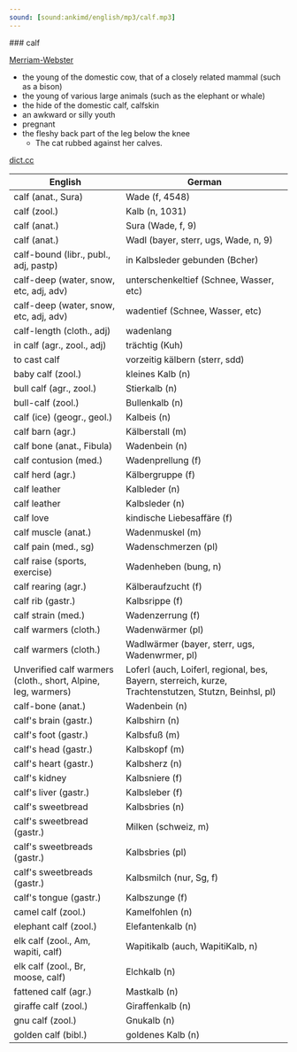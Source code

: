 ```yaml
---
sound: [sound:ankimd/english/mp3/calf.mp3]
---
```


\### calf

[Merriam-Webster](https://www.merriam-webster.com/dictionary/calf)

- the young of the domestic cow, that of a closely related mammal (such as a bison)
- the young of various large animals (such as the elephant or whale)
- the hide of the domestic calf, calfskin
- an awkward or silly youth
- pregnant
- the fleshy back part of the leg below the knee
    - The cat rubbed against her calves.

[dict.cc](https://www.dict.cc/calf)

| English        | German       |
| -------------- | ------------ |
| calf (anat., Sura) | Wade (f, 4548) |
| calf (zool.) | Kalb (n, 1031) |
| calf (anat.) | Sura (Wade, f, 9) |
| calf (anat.) | Wadl (bayer, sterr, ugs, Wade, n, 9) |
| calf-bound (libr., publ., adj, pastp) | in Kalbsleder gebunden (Bcher) |
| calf-deep (water, snow, etc, adj, adv) | unterschenkeltief (Schnee, Wasser, etc) |
| calf-deep (water, snow, etc, adj, adv) | wadentief (Schnee, Wasser, etc) |
| calf-length (cloth., adj) | wadenlang |
| in calf (agr., zool., adj) | trächtig (Kuh) |
| to cast calf | vorzeitig kälbern (sterr, sdd) |
| baby calf (zool.) | kleines Kalb (n) |
| bull calf (agr., zool.) | Stierkalb (n) |
| bull-calf (zool.) | Bullenkalb (n) |
| calf (ice) (geogr., geol.) | Kalbeis (n) |
| calf barn (agr.) | Kälberstall (m) |
| calf bone (anat., Fibula) | Wadenbein (n) |
| calf contusion (med.) | Wadenprellung (f) |
| calf herd (agr.) | Kälbergruppe (f) |
| calf leather | Kalbleder (n) |
| calf leather | Kalbsleder (n) |
| calf love | kindische Liebesaffäre (f) |
| calf muscle (anat.) | Wadenmuskel (m) |
| calf pain (med., sg) | Wadenschmerzen (pl) |
| calf raise (sports, exercise) | Wadenheben (bung, n) |
| calf rearing (agr.) | Kälberaufzucht (f) |
| calf rib (gastr.) | Kalbsrippe (f) |
| calf strain (med.) | Wadenzerrung (f) |
| calf warmers (cloth.) | Wadenwärmer (pl) |
| calf warmers (cloth.) | Wadlwärmer (bayer, sterr, ugs, Wadenwrmer, pl) |
| Unverified calf warmers (cloth., short, Alpine, leg, warmers) | Loferl (auch, Loiferl, regional, bes, Bayern, sterreich, kurze, Trachtenstutzen, Stutzn, Beinhsl, pl) |
| calf-bone (anat.) | Wadenbein (n) |
| calf's brain (gastr.) | Kalbshirn (n) |
| calf's foot (gastr.) | Kalbsfuß (m) |
| calf's head (gastr.) | Kalbskopf (m) |
| calf's heart (gastr.) | Kalbsherz (n) |
| calf's kidney | Kalbsniere (f) |
| calf's liver (gastr.) | Kalbsleber (f) |
| calf's sweetbread | Kalbsbries (n) |
| calf's sweetbread (gastr.) | Milken (schweiz, m) |
| calf's sweetbreads (gastr.) | Kalbsbries (pl) |
| calf's sweetbreads (gastr.) | Kalbsmilch (nur, Sg, f) |
| calf's tongue (gastr.) | Kalbszunge (f) |
| camel calf (zool.) | Kamelfohlen (n) |
| elephant calf (zool.) | Elefantenkalb (n) |
| elk calf (zool., Am, wapiti, calf) | Wapitikalb (auch, WapitiKalb, n) |
| elk calf (zool., Br, moose, calf) | Elchkalb (n) |
| fattened calf (agr.) | Mastkalb (n) |
| giraffe calf (zool.) | Giraffenkalb (n) |
| gnu calf (zool.) | Gnukalb (n) |
| golden calf (bibl.) | goldenes Kalb (n) |

